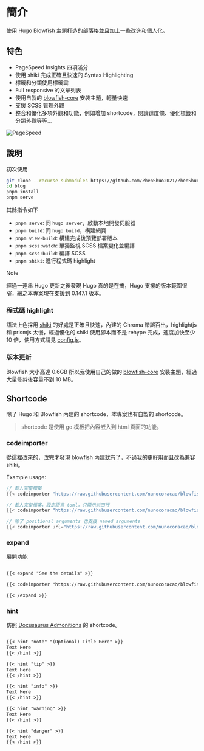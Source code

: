 # 簡介

使用 Hugo Blowfish 主題打造的部落格並且加上一些改進和個人化。

## 特色

- PageSpeed Insights 四項滿分
- 使用 shiki 完成正確且快速的 Syntax Highlighting
- 標籤和分類使用標籤雲
- Full responsive 的文章列表
- 使用自製的 [blowfish-core](https://github.com/ZhenShuo2021/blowfish-core) 安裝主題，輕量快速
- 支援 SCSS 管理外觀
- 整合和優化多項外觀和功能，例如增加 shortcode，閱讀進度條、優化標籤和分類外觀等等...

![PageSpeed](https://cdn.zsl0621.cc/2025/blog/PageSpeed---2025-05-09T12-24-53.jpg)

## 說明

初次使用

```sh
git clone --recurse-submodules https://github.com/ZhenShuo2021/ZhenShuo2021.github.io blog
cd blog
pnpm install
pnpm serve
```

其餘指令如下

- `pnpm serve`: 同 `hugo server`，啟動本地開發伺服器
- `pnpm build`: 同 `hugo build`，構建網頁
- `pnpm view-build`: 構建完成後預覽部署版本
- `pnpm scss:watch`: 單獨監視 SCSS 檔案變化並編譯
- `pnpm scss:build`: 編譯 SCSS
- `pnpm shiki`: 進行程式碼 highlight

> [!NOTE]  
> 經過一連串 Hugo 更新之後發現 Hugo 真的是在搞，Hugo 支援的版本範圍很窄，總之本專案現在支援到 0.147.1 版本。

### 程式碼 highlight

語法上色採用 [shiki](https://github.com/shikijs/shiki) 的好處是正確且快速，內建的 Chroma 錯誤百出，highlightjs 和 prismjs 太慢，經過優化的 shiki 使用腳本而不是 rehype 完成，速度加快至少 10 倍，使用方式請見 [config.js](https://github.com/ZhenShuo2021/ZhenShuo2021.github.io/blob/main/scripts/shiki/config.js)。

### 版本更新

Blowfish 大小高達 0.6GB 所以我使用自己的做的 [blowfish-core](https://github.com/ZhenShuo2021/blowfish-core) 安裝主題，經過大量修剪後容量不到 10 MB。

## Shortcode

除了 Hugo 和 Blowfish 內建的 shortcode，本專案也有自製的 shortcode。

> shortcode 是使用 go 模板把內容嵌入到 html 頁面的功能。

### codeimporter

從[這裡](https://discourse.gohugo.io/t/is-there-a-way-to-embed-raw-github-url-in-hugo/39957/14)改來的，改完才發現 blowfish 內建就有了，不過我的更好用而且改為兼容 shiki。

Example usage:

```go
// 載入完整檔案
{{< codeimporter "https://raw.githubusercontent.com/nunocoracao/blowfish/refs/heads/main/netlify.toml" >}}

// 載入完整檔案，設定語言 toml，只顯示前四行
{{< codeimporter "https://raw.githubusercontent.com/nunocoracao/blowfish/refs/heads/main/netlify.toml" "toml" "-4" >}}

// 除了 positional arguments 也支援 named arguments
{{< codeimporter url="https://raw.githubusercontent.com/nunocoracao/blowfish/refs/heads/main/netlify.toml" line="5-7" >}}
```

### expand

展開功能

```md

{{< expand "See the details" >}}

{{< codeimporter "https://raw.githubusercontent.com/nunocoracao/blowfish/refs/heads/main/netlify.toml" >}}

{{< /expand >}}
```

### hint

仿照 [Docusaurus Admonitions](https://docusaurus.io/zh-CN/docs/markdown-features/admonitions) 的 shortcode。

```md

{{< hint "note" "(Optional) Title Here" >}}
Text Here
{{< /hint >}}

{{< hint "tip" >}}
Text Here
{{< /hint >}}

{{< hint "info" >}}
Text Here
{{< /hint >}}

{{< hint "warning" >}}
Text Here
{{< /hint >}}

{{< hint "danger" >}}
Text Here
{{< /hint >}}
```
